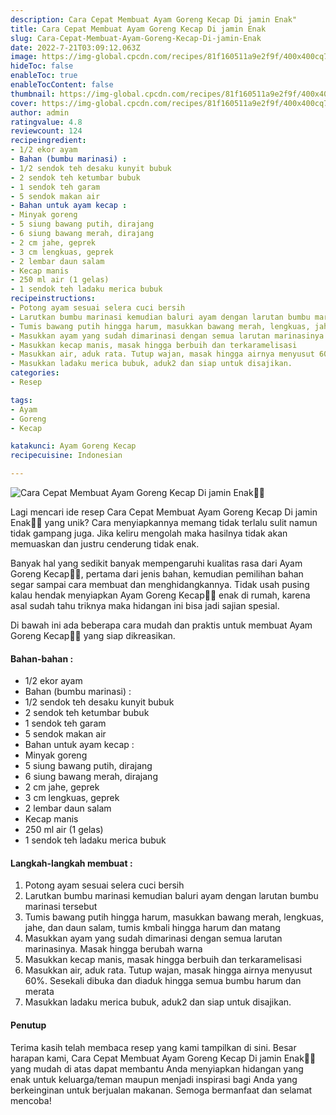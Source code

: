 ```yaml
---
description: Cara Cepat Membuat Ayam Goreng Kecap Di jamin Enak"
title: Cara Cepat Membuat Ayam Goreng Kecap Di jamin Enak
slug: Cara-Cepat-Membuat-Ayam-Goreng-Kecap-Di-jamin-Enak
date: 2022-7-21T03:09:12.063Z
image: https://img-global.cpcdn.com/recipes/81f160511a9e2f9f/400x400cq70/photo.jpg
hideToc: false
enableToc: true
enableTocContent: false
thumbnail: https://img-global.cpcdn.com/recipes/81f160511a9e2f9f/400x400cq70/photo.jpg
cover: https://img-global.cpcdn.com/recipes/81f160511a9e2f9f/400x400cq70/photo.jpg
author: admin
ratingvalue: 4.8
reviewcount: 124
recipeingredient:
- 1/2 ekor ayam
- Bahan (bumbu marinasi) :
- 1/2 sendok teh desaku kunyit bubuk
- 2 sendok teh ketumbar bubuk
- 1 sendok teh garam
- 5 sendok makan air
- Bahan untuk ayam kecap :
- Minyak goreng
- 5 siung bawang putih, dirajang
- 6 siung bawang merah, dirajang
- 2 cm jahe, geprek
- 3 cm lengkuas, geprek
- 2 lembar daun salam
- Kecap manis
- 250 ml air (1 gelas)
- 1 sendok teh ladaku merica bubuk
recipeinstructions:
- Potong ayam sesuai selera cuci bersih
- Larutkan bumbu marinasi kemudian baluri ayam dengan larutan bumbu marinasi tersebut
- Tumis bawang putih hingga harum, masukkan bawang merah, lengkuas, jahe, dan daun salam, tumis kmbali hingga harum dan matang
- Masukkan ayam yang sudah dimarinasi dengan semua larutan marinasinya. Masak hingga berubah warna
- Masukkan kecap manis, masak hingga berbuih dan terkaramelisasi
- Masukkan air, aduk rata. Tutup wajan, masak hingga airnya menyusut 60%. Sesekali dibuka dan diaduk hingga semua bumbu harum dan merata
- Masukkan ladaku merica bubuk, aduk2 dan siap untuk disajikan.
categories:
- Resep

tags:
- Ayam
- Goreng
- Kecap

katakunci: Ayam Goreng Kecap
recipecuisine: Indonesian

---
```


![Cara Cepat Membuat Ayam Goreng Kecap Di jamin Enak👩‍🍳](https://img-global.cpcdn.com/recipes/81f160511a9e2f9f/400x400cq70/photo.jpg)

Lagi mencari ide resep Cara Cepat Membuat Ayam Goreng Kecap Di jamin Enak👩‍🍳 yang unik? Cara menyiapkannya memang tidak terlalu sulit namun tidak gampang juga. Jika keliru mengolah maka hasilnya tidak akan memuaskan dan justru cenderung tidak enak.

Banyak hal yang sedikit banyak mempengaruhi kualitas rasa dari Ayam Goreng Kecap👩‍🍳, pertama dari jenis bahan, kemudian pemilihan bahan segar sampai cara membuat dan menghidangkannya. Tidak usah pusing kalau hendak menyiapkan Ayam Goreng Kecap👩‍🍳 enak di rumah, karena asal sudah tahu triknya maka hidangan ini bisa jadi sajian spesial.

Di bawah ini ada beberapa cara mudah dan praktis untuk membuat Ayam Goreng Kecap👩‍🍳 yang siap dikreasikan.

<!--inarticleads1-->

#### Bahan-bahan :

- 1/2 ekor ayam
- Bahan (bumbu marinasi) :
- 1/2 sendok teh desaku kunyit bubuk
- 2 sendok teh ketumbar bubuk
- 1 sendok teh garam
- 5 sendok makan air
- Bahan untuk ayam kecap :
- Minyak goreng
- 5 siung bawang putih, dirajang
- 6 siung bawang merah, dirajang
- 2 cm jahe, geprek
- 3 cm lengkuas, geprek
- 2 lembar daun salam
- Kecap manis
- 250 ml air (1 gelas)
- 1 sendok teh ladaku merica bubuk

<!--inarticleads2-->

#### Langkah-langkah membuat :

1. Potong ayam sesuai selera cuci bersih
1. Larutkan bumbu marinasi kemudian baluri ayam dengan larutan bumbu marinasi tersebut
1. Tumis bawang putih hingga harum, masukkan bawang merah, lengkuas, jahe, dan daun salam, tumis kmbali hingga harum dan matang
1. Masukkan ayam yang sudah dimarinasi dengan semua larutan marinasinya. Masak hingga berubah warna
1. Masukkan kecap manis, masak hingga berbuih dan terkaramelisasi
1. Masukkan air, aduk rata. Tutup wajan, masak hingga airnya menyusut 60%. Sesekali dibuka dan diaduk hingga semua bumbu harum dan merata
1. Masukkan ladaku merica bubuk, aduk2 dan siap untuk disajikan.

#### Penutup

Terima kasih telah membaca resep yang kami tampilkan di sini. Besar harapan kami, Cara Cepat Membuat Ayam Goreng Kecap Di jamin Enak👩‍🍳 yang mudah di atas dapat membantu Anda menyiapkan hidangan yang enak untuk keluarga/teman maupun menjadi inspirasi bagi Anda yang berkeinginan untuk berjualan makanan. Semoga bermanfaat dan selamat mencoba!